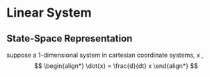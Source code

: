 # Linear System
## State-Space Representation

suppose a 1-dimensional system in cartesian coordinate systems, $x$ ,
$$
\begin{align*}
\dot{x} = \frac{d}{dt} x
\end{align*}
$$
